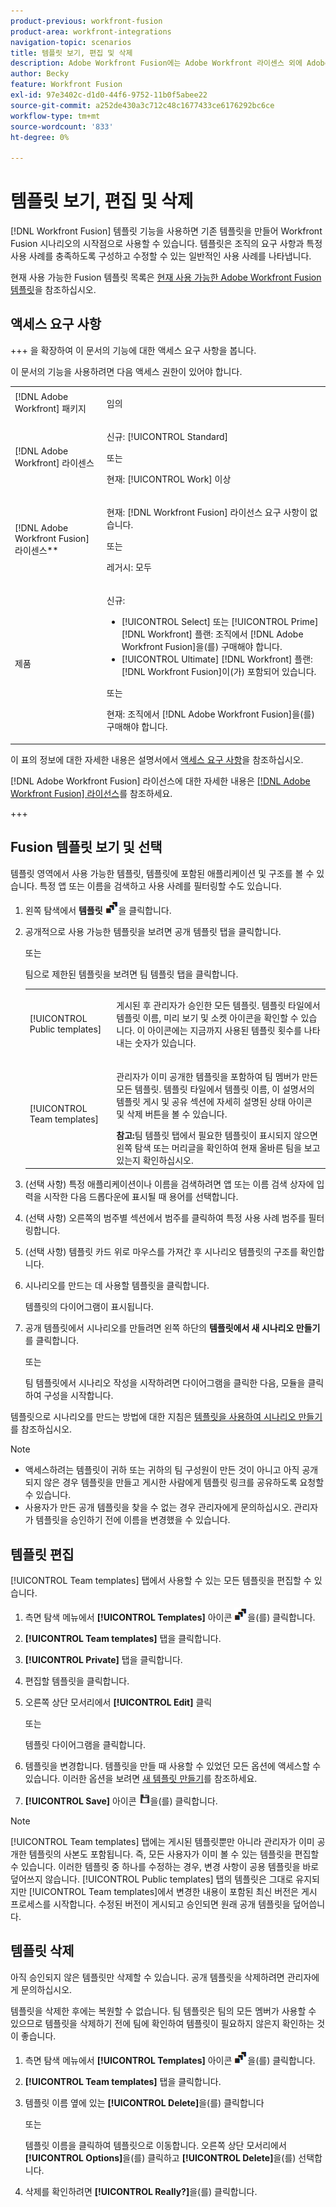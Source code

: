 ```yaml
---
product-previous: workfront-fusion
product-area: workfront-integrations
navigation-topic: scenarios
title: 템플릿 보기, 편집 및 삭제
description: Adobe Workfront Fusion에는 Adobe Workfront 라이센스 외에 Adobe Workfront Fusion 라이센스가 필요합니다.
author: Becky
feature: Workfront Fusion
exl-id: 97e3402c-d1d0-44f6-9752-11b0f5abee22
source-git-commit: a252de430a3c712c48c1677433ce6176292bc6ce
workflow-type: tm+mt
source-wordcount: '833'
ht-degree: 0%

---
```


# 템플릿 보기, 편집 및 삭제

[!DNL Workfront Fusion] 템플릿 기능을 사용하면 기존 템플릿을 만들어 Workfront Fusion 시나리오의 시작점으로 사용할 수 있습니다. 템플릿은 조직의 요구 사항과 특정 사용 사례를 충족하도록 구성하고 수정할 수 있는 일반적인 사용 사례를 나타냅니다.

현재 사용 가능한 Fusion 템플릿 목록은 [현재 사용 가능한 Adobe Workfront Fusion 템플릿](/help/workfront-fusion/create-and-manage-templates/currently-available-fusion-templates.md)을 참조하십시오.

## 액세스 요구 사항

+++ 을 확장하여 이 문서의 기능에 대한 액세스 요구 사항을 봅니다.

이 문서의 기능을 사용하려면 다음 액세스 권한이 있어야 합니다.

<table style="table-layout:auto">
 <col> 
 <col> 
 <tbody> 
  <tr> 
   <td role="rowheader">[!DNL Adobe Workfront] 패키지</td> 
   <td> <p>임의</p> </td> 
  </tr> 
  <tr data-mc-conditions=""> 
   <td role="rowheader">[!DNL Adobe Workfront] 라이센스</td> 
   <td> <p>신규: [!UICONTROL Standard]</p><p>또는</p><p>현재: [!UICONTROL Work] 이상</p> </td> 
  </tr> 
  <tr> 
   <td role="rowheader">[!DNL Adobe Workfront Fusion] 라이센스**</td> 
   <td>
   <p>현재: [!DNL Workfront Fusion] 라이선스 요구 사항이 없습니다.</p>
   <p>또는</p>
   <p>레거시: 모두 </p>
   </td> 
  </tr> 
  <tr> 
   <td role="rowheader">제품</td> 
   <td>
   <p>신규:</p> <ul><li>[!UICONTROL Select] 또는 [!UICONTROL Prime] [!DNL Workfront] 플랜: 조직에서 [!DNL Adobe Workfront Fusion]을(를) 구매해야 합니다.</li><li>[!UICONTROL Ultimate] [!DNL Workfront] 플랜: [!DNL Workfront Fusion]이(가) 포함되어 있습니다.</li></ul>
   <p>또는</p>
   <p>현재: 조직에서 [!DNL Adobe Workfront Fusion]을(를) 구매해야 합니다.</p>
   </td> 
  </tr>
 </tbody> 
</table>

이 표의 정보에 대한 자세한 내용은 설명서에서 [액세스 요구 사항](/help/workfront-fusion/references/licenses-and-roles/access-level-requirements-in-documentation.md)을 참조하십시오.

[!DNL Adobe Workfront Fusion] 라이선스에 대한 자세한 내용은 [[!DNL Adobe Workfront Fusion] 라이선스](/help/workfront-fusion/set-up-and-manage-workfront-fusion/licensing-operations-overview/license-automation-vs-integration.md)를 참조하세요.

+++

## Fusion 템플릿 보기 및 선택

템플릿 영역에서 사용 가능한 템플릿, 템플릿에 포함된 애플리케이션 및 구조를 볼 수 있습니다. 특정 앱 또는 이름을 검색하고 사용 사례를 필터링할 수도 있습니다.

1. 왼쪽 탐색에서 **템플릿** ![템플릿 아이콘](assets/templates-icon.png)을 클릭합니다.
1. 공개적으로 사용 가능한 템플릿을 보려면 공개 템플릿 탭을 클릭합니다.

   또는

   팀으로 제한된 템플릿을 보려면 팀 템플릿 탭을 클릭합니다.



   <table style="table-layout:auto"> 
    <col> 
    <col> 
    <tbody> 
     <tr> 
      <td role="rowheader">[!UICONTROL Public templates]</td> 
      <td> <p> 게시된 후 관리자가 승인한 모든 템플릿. 템플릿 타일에서 템플릿 이름, 미리 보기 및 소켓 아이콘을 확인할 수 있습니다. 이 아이콘에는 지금까지 사용된 템플릿 횟수를 나타내는 숫자가 있습니다.</p> </td> 
     </tr> 
     <tr> 
      <td role="rowheader">[!UICONTROL Team templates]</td> 
      <td> <p>관리자가 이미 공개한 템플릿을 포함하여 팀 멤버가 만든 모든 템플릿. 템플릿 타일에서 템플릿 이름, 이 설명서의 템플릿 게시 및 공유 섹션에 자세히 설명된 상태 아이콘 및 삭제 버튼을 볼 수 있습니다.</p> <b>참고:</b>팀 템플릿 탭에서 필요한 템플릿이 표시되지 않으면 왼쪽 탐색 또는 머리글을 확인하여 현재 올바른 팀을 보고 있는지 확인하십시오.</td> 
     </tr> 
    </tbody> 
   </table>
1. (선택 사항) 특정 애플리케이션이나 이름을 검색하려면 앱 또는 이름 검색 상자에 입력을 시작한 다음 드롭다운에 표시될 때 용어를 선택합니다.
1. (선택 사항) 오른쪽의 범주별 섹션에서 범주를 클릭하여 특정 사용 사례 범주를 필터링합니다.
1. (선택 사항) 템플릿 카드 위로 마우스를 가져간 후 시나리오 템플릿의 구조를 확인합니다.
1. 시나리오를 만드는 데 사용할 템플릿을 클릭합니다.

   템플릿의 다이어그램이 표시됩니다.

1. 공개 템플릿에서 시나리오를 만들려면 왼쪽 하단의 **템플릿에서 새 시나리오 만들기**&#x200B;를 클릭합니다.

   또는


   팀 템플릿에서 시나리오 작성을 시작하려면 다이어그램을 클릭한 다음, 모듈을 클릭하여 구성을 시작합니다.

템플릿으로 시나리오를 만드는 방법에 대한 지침은 [템플릿을 사용하여 시나리오 만들기](/help/workfront-fusion/create-and-manage-templates/create-scenarios-with-fusion-templates.md)를 참조하십시오.



>[!NOTE]
>
>* 액세스하려는 템플릿이 귀하 또는 귀하의 팀 구성원이 만든 것이 아니고 아직 공개되지 않은 경우 템플릿을 만들고 게시한 사람에게 템플릿 링크를 공유하도록 요청할 수 있습니다.
>* 사용자가 만든 공개 템플릿을 찾을 수 없는 경우 관리자에게 문의하십시오. 관리자가 템플릿을 승인하기 전에 이름을 변경했을 수 있습니다.

## 템플릿 편집

[!UICONTROL Team templates] 탭에서 사용할 수 있는 모든 템플릿을 편집할 수 있습니다.

1. 측면 탐색 메뉴에서 **[!UICONTROL Templates]** 아이콘 ![](assets/templates-icon.png)을(를) 클릭합니다.
1. **[!UICONTROL Team templates]** 탭을 클릭합니다.
1. **[!UICONTROL Private]** 탭을 클릭합니다.
1. 편집할 템플릿을 클릭합니다.
1. 오른쪽 상단 모서리에서 **[!UICONTROL Edit]** 클릭

   또는

   템플릿 다이어그램을 클릭합니다.

1. 템플릿을 변경합니다. 템플릿을 만들 때 사용할 수 있었던 모든 옵션에 액세스할 수 있습니다. 이러한 옵션을 보려면 [새 템플릿 만들기](/help/workfront-fusion/create-and-manage-templates/create-new-fusion-templates.md)를 참조하세요.
1. **[!UICONTROL Save]** 아이콘 ![](assets/save-icon.png)을(를) 클릭합니다.

>[!NOTE]
>
>[!UICONTROL Team templates] 탭에는 게시된 템플릿뿐만 아니라 관리자가 이미 공개한 템플릿의 사본도 포함됩니다. 즉, 모든 사용자가 이미 볼 수 있는 템플릿을 편집할 수 있습니다. 이러한 템플릿 중 하나를 수정하는 경우, 변경 사항이 공용 템플릿을 바로 덮어쓰지 않습니다. [!UICONTROL Public templates] 탭의 템플릿은 그대로 유지되지만 [!UICONTROL Team templates]에서 변경한 내용이 포함된 최신 버전은 게시 프로세스를 시작합니다. 수정된 버전이 게시되고 승인되면 원래 공개 템플릿을 덮어씁니다.

## 템플릿 삭제

아직 승인되지 않은 템플릿만 삭제할 수 있습니다. 공개 템플릿을 삭제하려면 관리자에게 문의하십시오.

템플릿을 삭제한 후에는 복원할 수 없습니다. 팀 템플릿은 팀의 모든 멤버가 사용할 수 있으므로 템플릿을 삭제하기 전에 팀에 확인하여 템플릿이 필요하지 않은지 확인하는 것이 좋습니다.

1. 측면 탐색 메뉴에서 **[!UICONTROL Templates]** 아이콘 ![](assets/templates-icon.png)을(를) 클릭합니다.
1. **[!UICONTROL Team templates]** 탭을 클릭합니다.
1. 템플릿 이름 옆에 있는 **[!UICONTROL Delete]**&#x200B;을(를) 클릭합니다

   또는

   템플릿 이름을 클릭하여 템플릿으로 이동합니다. 오른쪽 상단 모서리에서 **[!UICONTROL Options]**&#x200B;을(를) 클릭하고 **[!UICONTROL Delete]**&#x200B;을(를) 선택합니다.

1. 삭제를 확인하려면 **[!UICONTROL Really?]**&#x200B;을(를) 클릭합니다.
